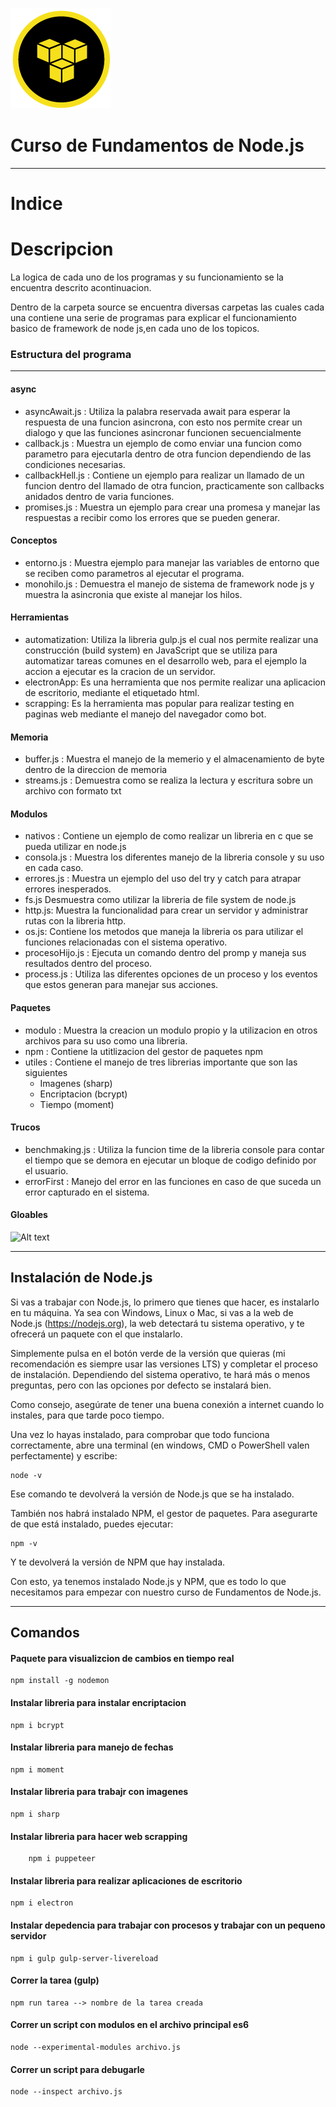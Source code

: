 ![Alt text](image/image.png)

# Curso de Fundamentos de Node.js

---

# Indice

# Descripcion

La logica de cada uno de los programas y su funcionamiento se la encuentra descrito acontinuacion.

Dentro de la carpeta source se encuentra diversas carpetas las cuales cada una contiene una serie de programas para explicar el funcionamiento basico de framework de node js,en cada uno de los topicos.

### Estructura del programa 

---
#### async

- asyncAwait.js : Utiliza la palabra reservada await para esperar la respuesta de una funcion asincrona, con esto nos permite crear un dialogo y que las funciones asincronar funcionen secuencialmente
- callback.js : Muestra un ejemplo de como enviar una funcion como parametro para ejecutarla dentro de otra funcion dependiendo de las condiciones necesarias.
- callbackHell.js : Contiene un ejemplo para realizar un llamado de un funcion dentro del llamado de otra funcion, practicamente son callbacks anidados dentro de varia funciones.
- promises.js : Muestra un ejemplo para crear una promesa y manejar las respuestas a recibir como los errores que se pueden generar.

#### Conceptos

- entorno.js : Muestra ejemplo para manejar las variables de entorno que se reciben como parametros al ejecutar el programa.
- monohilo.js : Demuestra el manejo de sistema de framework node js y muestra la asincronia que existe al manejar los hilos.

#### Herramientas

- automatization: Utiliza la libreria gulp.js el cual nos permite  realizar una construcción (build system) en JavaScript que se utiliza para automatizar tareas comunes en el desarrollo web, para el ejemplo la accion a ejecutar es la cracion de un servidor.
- electronApp: Es una herramienta que nos permite realizar una aplicacion de escritorio, mediante el etiquetado html.
- scrapping: Es la herramienta mas popular para realizar testing en paginas web mediante el manejo del navegador como bot.
  
#### Memoria

- buffer.js : Muestra el manejo de la memerio y el almacenamiento de byte dentro de la direccion de memoria
- streams.js : Demuestra como se realiza la lectura y escritura sobre un archivo con formato txt

#### Modulos

- nativos : Contiene un ejemplo de como realizar un libreria en c que se pueda utilizar en node.js
- consola.js : Muestra los diferentes manejo de la libreria console y su uso en cada caso.
- errores.js : Muestra un ejemplo del uso del try y catch para atrapar errores inesperados.
- fs.js Desmuestra como utilizar la libreria de file system de node.js
- http.js: Muestra la funcionalidad para crear un servidor y administrar rutas con la libreria http.
- os.js: Contiene los metodos que maneja la libreria os para utilizar el funciones relacionadas con el sistema operativo.
- procesoHijo.js : Ejecuta un comando dentro del promp y maneja sus resultados dentro del proceso.
- process.js : Utiliza las diferentes opciones de un proceso y los eventos que estos generan para manejar sus acciones.
  
#### Paquetes

- modulo : Muestra la creacion un modulo propio y la utilizacion en otros archivos para su uso como una libreria.
- npm : Contiene la utitlizacion del gestor de paquetes npm
- utiles : Contiene el manejo de tres librerias importante que son las siguientes
  - Imagenes (sharp)
  - Encriptacion (bcrypt)
  - Tiempo (moment)

#### Trucos

- benchmaking.js : Utiliza la funcion time de la libreria console para contar el tiempo que se demora en ejecutar un bloque de codigo definido por el usuario. 
- errorFirst : Manejo del error en las funciones en caso de que suceda un error capturado en el sistema.

#### Gloables

![Alt text](image.png)

--- 
## Instalación de Node.js

Si vas a trabajar con Node.js, lo primero que tienes que hacer, es instalarlo en tu máquina. Ya sea con Windows, Linux o Mac, si vas a la web de Node.js (https://nodejs.org), la web detectará tu sistema operativo, y te ofrecerá un paquete con el que instalarlo.

Simplemente pulsa en el botón verde de la versión que quieras (mi recomendación es siempre usar las versiones LTS) y completar el proceso de instalación. Dependiendo del sistema operativo, te hará más o menos preguntas, pero con las opciones por defecto se instalará bien.

Como consejo, asegúrate de tener una buena conexión a internet cuando lo instales, para que tarde poco tiempo.

Una vez lo hayas instalado, para comprobar que todo funciona correctamente, abre una terminal (en windows, CMD o PowerShell valen perfectamente) y escribe:

```
node -v
```

Ese comando te devolverá la versión de Node.js que se ha instalado.

También nos habrá instalado NPM, el gestor de paquetes. Para asegurarte de que está instalado, puedes ejecutar:

```
npm -v
```

Y te devolverá la versión de NPM que hay instalada.

Con esto, ya tenemos instalado Node.js y NPM, que es todo lo que necesitamos para empezar con nuestro curso de Fundamentos de Node.js.

---
## Comandos

#### Paquete para visualizcion de cambios en tiempo real
	npm install -g nodemon

#### Instalar libreria para instalar encriptacion
	npm i bcrypt

#### Instalar libreria para manejo de fechas
	npm i moment

#### Instalar libreria para trabajr con imagenes 
	npm i sharp

#### Instalar libreria para hacer web scrapping
        npm i puppeteer

#### Instalar libreria para realizar aplicaciones de escritorio
	npm i electron

#### Instalar depedencia para trabajar con procesos y trabajar con un pequeno servidor
	npm i gulp gulp-server-livereload

#### Correr la tarea (gulp)
	npm run tarea --> nombre de la tarea creada

#### Correr un script con modulos en el archivo principal es6
	node --experimental-modules archivo.js

#### Correr un script para debugarle
	node --inspect archivo.js


